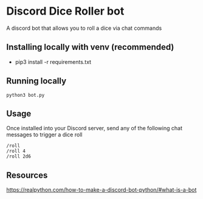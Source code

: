 # Discord Dice Roller bot

A discord bot that allows you to roll a dice via chat commands


## Installing locally with venv (recommended)
- pip3 install -r requirements.txt 

## Running locally
`python3 bot.py`

## Usage

Once installed into your Discord server, send any of the following chat messages to trigger a dice roll

```
/roll
/roll 4
/roll 2d6
```

## Resources
https://realpython.com/how-to-make-a-discord-bot-python/#what-is-a-bot

